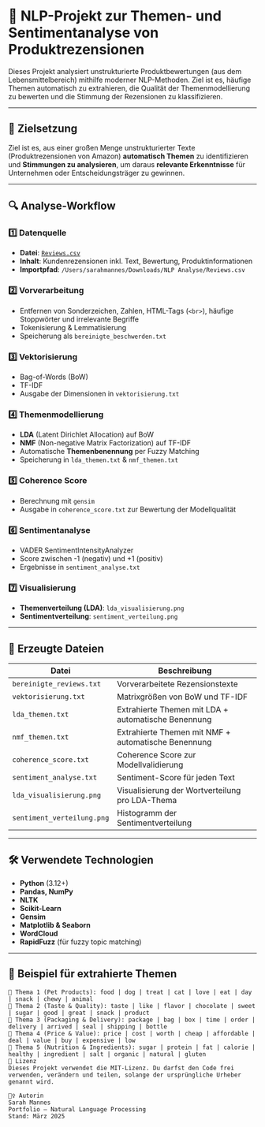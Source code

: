 # 🧠 NLP-Projekt zur Themen- und Sentimentanalyse von Produktrezensionen

Dieses Projekt analysiert unstrukturierte Produktbewertungen (aus dem Lebensmittelbereich) mithilfe moderner NLP-Methoden. Ziel ist es, häufige Themen automatisch zu extrahieren, die Qualität der Themenmodellierung zu bewerten und die Stimmung der Rezensionen zu klassifizieren.

---

## 📌 Zielsetzung

Ziel ist es, aus einer großen Menge unstrukturierter Texte (Produktrezensionen von Amazon) **automatisch Themen** zu identifizieren und **Stimmungen zu analysieren**, um daraus **relevante Erkenntnisse** für Unternehmen oder Entscheidungsträger zu gewinnen.

---

## 🔍 Analyse-Workflow

### 1️⃣ **Datenquelle**
- **Datei**: [`Reviews.csv`](https://www.kaggle.com/datasets/snap/amazon-fine-food-reviews)
- **Inhalt**: Kundenrezensionen inkl. Text, Bewertung, Produktinformationen
- **Importpfad**: `/Users/sarahmannes/Downloads/NLP Analyse/Reviews.csv`

### 2️⃣ **Vorverarbeitung**
- Entfernen von Sonderzeichen, Zahlen, HTML-Tags (`<br>`), häufige Stoppwörter und irrelevante Begriffe
- Tokenisierung & Lemmatisierung
- Speicherung als `bereinigte_beschwerden.txt`

### 3️⃣ **Vektorisierung**
- Bag-of-Words (BoW)
- TF-IDF
- Ausgabe der Dimensionen in `vektorisierung.txt`

### 4️⃣ **Themenmodellierung**
- **LDA** (Latent Dirichlet Allocation) auf BoW
- **NMF** (Non-negative Matrix Factorization) auf TF-IDF
- Automatische **Themenbenennung** per Fuzzy Matching
- Speicherung in `lda_themen.txt` & `nmf_themen.txt`

### 5️⃣ **Coherence Score**
- Berechnung mit `gensim`
- Ausgabe in `coherence_score.txt` zur Bewertung der Modellqualität

### 6️⃣ **Sentimentanalyse**
- VADER SentimentIntensityAnalyzer
- Score zwischen -1 (negativ) und +1 (positiv)
- Ergebnisse in `sentiment_analyse.txt`

### 7️⃣ **Visualisierung**
- **Themenverteilung (LDA)**: `lda_visualisierung.png`
- **Sentimentverteilung**: `sentiment_verteilung.png`

---

## 📂 Erzeugte Dateien

| Datei                         | Beschreibung                                         |
|------------------------------|------------------------------------------------------|
| `bereinigte_reviews.txt` | Vorverarbeitete Rezensionstexte                      |
| `vektorisierung.txt`         | Matrixgrößen von BoW und TF-IDF                      |
| `lda_themen.txt`             | Extrahierte Themen mit LDA + automatische Benennung  |
| `nmf_themen.txt`             | Extrahierte Themen mit NMF + automatische Benennung  |
| `coherence_score.txt`        | Coherence Score zur Modellvalidierung                |
| `sentiment_analyse.txt`      | Sentiment-Score für jeden Text                       |
| `lda_visualisierung.png`     | Visualisierung der Wortverteilung pro LDA-Thema      |
| `sentiment_verteilung.png`   | Histogramm der Sentimentverteilung                   |

---

## 🛠️ Verwendete Technologien

- **Python** (3.12+)
- **Pandas, NumPy**
- **NLTK**
- **Scikit-Learn**
- **Gensim**
- **Matplotlib & Seaborn**
- **WordCloud**
- **RapidFuzz** (für fuzzy topic matching)

---

## 🧪 Beispiel für extrahierte Themen

```text
🔹 Thema 1 (Pet Products): food | dog | treat | cat | love | eat | day | snack | chewy | animal
🔹 Thema 2 (Taste & Quality): taste | like | flavor | chocolate | sweet | sugar | good | great | snack | product
🔹 Thema 3 (Packaging & Delivery): package | bag | box | time | order | delivery | arrived | seal | shipping | bottle
🔹 Thema 4 (Price & Value): price | cost | worth | cheap | affordable | deal | value | buy | expensive | low
🔹 Thema 5 (Nutrition & Ingredients): sugar | protein | fat | calorie | healthy | ingredient | salt | organic | natural | gluten
📜 Lizenz
Dieses Projekt verwendet die MIT-Lizenz. Du darfst den Code frei verwenden, verändern und teilen, solange der ursprüngliche Urheber genannt wird.

🙋‍♀️ Autorin
Sarah Mannes
Portfolio – Natural Language Processing
Stand: März 2025



